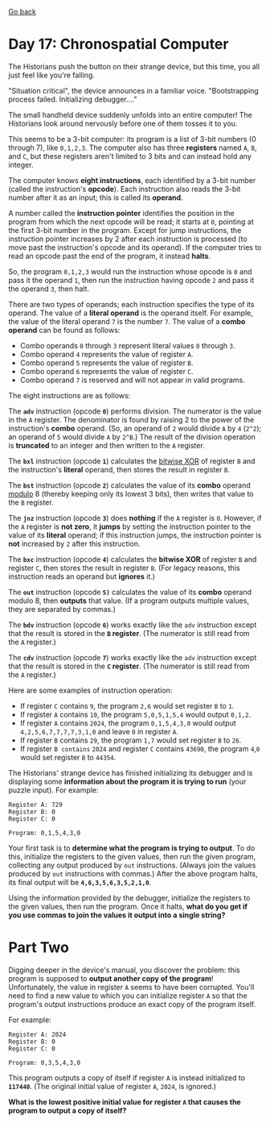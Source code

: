 [Go back](..%2FReadme.md)
# Day 17: Chronospatial Computer
The Historians push the button on their strange device, 
but this time, you all just feel like you're falling.

"Situation critical", the device announces in a familiar voice. 
"Bootstrapping process failed. Initializing debugger...."

The small handheld device suddenly unfolds into an entire computer! 
The Historians look around nervously before one of them tosses it to you.

This seems to be a 3-bit computer: its program is a list of 3-bit 
numbers (0 through 7), like `0,1,2,3`. The computer also has three
**registers** named `A`, `B`, and `C`, but these registers aren't limited 
to 3 bits and can instead hold any integer.

The computer knows **eight instructions**, each identified by a 3-bit 
number (called the instruction's **opcode**). Each instruction also 
reads the 3-bit number after it as an input; this is called its **operand**.

A number called the **instruction pointer** identifies the position in the 
program from which the next opcode will be read; it starts at `0`, pointing
at the first 3-bit number in the program. Except for jump instructions,
the instruction pointer increases by 2 after each instruction is 
processed (to move past the instruction's opcode and its operand). 
If the computer tries to read an opcode past the end of the program, 
it instead **halts**.

So, the program `0,1,2,3` would run the instruction whose opcode is `0` 
and pass it the operand `1`, then run the instruction having opcode `2` 
and pass it the operand `3`, then halt.

There are two types of operands; each instruction specifies the type 
of its operand. The value of a **literal operand** is the operand itself. 
For example, the value of the literal operand `7` is the number `7`. The 
value of a **combo operand** can be found as follows:

- Combo operands `0` through `3` represent literal values `0` through `3`.
- Combo operand `4` represents the value of register `A`.
- Combo operand `5` represents the value of register `B`.
- Combo operand `6` represents the value of register `C`.
- Combo operand `7` is reserved and will not appear in valid programs.
 
The eight instructions are as follows:

The **`adv`** instruction (opcode **`0`**) performs division. The numerator is the
value in the `A` register. The denominator is found by raising 2 to the 
power of the instruction's **combo** operand. (So, an operand of `2` would 
divide `A` by `4` (`2^2`); an operand of `5` would divide `A` by `2^B`.) The result 
of the division operation is **truncated** to an integer and then written 
to the `A` register.

The **`bxl`** instruction (opcode **`1`**) calculates the
[bitwise XOR](https://en.wikipedia.org/wiki/Bitwise_operation#XOR) of register
`B` and the instruction's **literal** operand, then stores the result in 
register `B`.

The **`bst`** instruction (opcode **`2`**) calculates the value of its **combo** 
operand [modulo](https://en.wikipedia.org/wiki/Modulo) 8 (thereby keeping only 
its lowest 3 bits), then writes that value to the `B` register.

The **`jnz`** instruction (opcode **`3`**) does **nothing** if the `A` register is `0`.
However, if the `A` register is **not zero**, it **jumps** by setting the instruction 
pointer to the value of its **literal** operand; if this instruction jumps, the 
instruction pointer is **not** increased by `2` after this instruction.

The **`bxc`** instruction (opcode **`4`**) calculates the **bitwise XOR** of register
`B` and register `C`, then stores the result in register `B`. 
(For legacy reasons, this instruction reads an operand but **ignores** it.)

The **`out`** instruction (opcode **`5)`** calculates the value of its **combo** operand 
modulo 8, then **outputs** that value. (If a program outputs multiple values, 
they are separated by commas.)

The **`bdv`** instruction (opcode **`6`**) works exactly like the `adv` 
instruction except that the result is stored in the **`B` register**. 
(The numerator is still read from the `A` register.)

The **`cdv`** instruction (opcode **`7`**) works exactly like the `adv` instruction 
except that the result is stored in the **`C` register**. (The numerator is 
still read from the `A` register.)

Here are some examples of instruction operation:

- If register `C` contains `9`, the program `2,6` would set register `B` to `1`.
- If register `A` contains `10`, the program `5,0,5,1,5,4` would output `0,1,2`.
- If register `A` contains `2024`, the program `0,1,5,4,3,0` would output `4,2,5,6,7,7,7,7,3,1,0` and leave `0` in register `A`.
- If register `B` contains `29`, the program `1,7` would set register `B` to `26`.
- If register `B contains` `2024` and register `C` contains `43690`, the program `4`,`0` would set register `B` to `44354`.
 
The Historians' strange device has finished initializing its debugger and is 
displaying some **information about the program it is trying to run** (your puzzle input). For example:

```
Register A: 729
Register B: 0
Register C: 0

Program: 0,1,5,4,3,0
```

Your first task is to **determine what the program is trying to output**. To
do this, initialize the registers to the given values, then run the given
program, collecting any output produced by `out` instructions. (Always join
the values produced by `out` instructions with commas.) After the above program 
halts, its final output will be **`4,6,3,5,6,3,5,2,1,0`**.

Using the information provided by the debugger, initialize the registers to 
the given values, then run the program. Once it halts, **what do you get if 
you use commas to join the values it output into a single string?**

# Part Two
Digging deeper in the device's manual, you discover the problem: this program is 
supposed to **output another copy of the program**! Unfortunately, the value in 
register `A` seems to have been corrupted. You'll need to find a new value to 
which you can initialize register `A` so that the program's output instructions 
produce an exact copy of the program itself.

For example:

```
Register A: 2024
Register B: 0
Register C: 0

Program: 0,3,5,4,3,0
```

This program outputs a copy of itself if register `A` is 
instead initialized to **`117440`**. (The original initial 
value of register `A`, `2024`, is ignored.)

**What is the lowest positive initial value for register `A` that 
causes the program to output a copy of itself?**